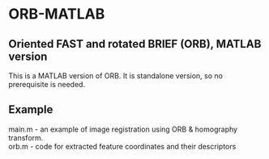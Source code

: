 # ORB-MATLAB 

## Oriented FAST and rotated BRIEF (ORB), MATLAB version
This is a MATLAB version of ORB. It is standalone version, so no prerequisite is needed. 

## Example

main.m - an example of image registration using ORB & homography transform.  
orb.m - code for extracted feature coordinates and their descriptors
